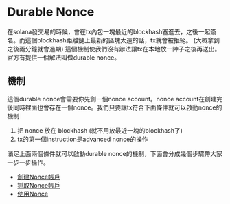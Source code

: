# Durable Nonce

在solana發交易的時候，會在tx內包一塊最近的blockhash塞進去，之後一起簽名。而這個blockhash距離鏈上最新的區塊太遠的話，tx就會被拒絕。 (大概拿到之後兩分鐘就會過期) 這個機制使我們沒有辦法讓tx在本地放一陣子之後再送出。官方有提供一個解法叫做durable nonce。

## 機制

這個durable nonce會需要你先創一個nonce account。nonce account在創建完後同時裡面也會存在一個nonce。我們只要讓tx符合下面條件就可以啟動nonce的機制

1. 把 nonce 放在 blockhash (就不用放最近一塊的blockhash了)
2. tx的第一個instruction是advanced nonce的操作

滿足上面兩個條件就可以啟動durable nonce的機制，下面會分成幾個步驟帶大家一步一步操作。

* [創建Nonce帳戶](./create-nonce-account.md)
* [抓取Nonce帳戶](./query-nonce.md)
* [使用Nonce](./use-nonce.md)